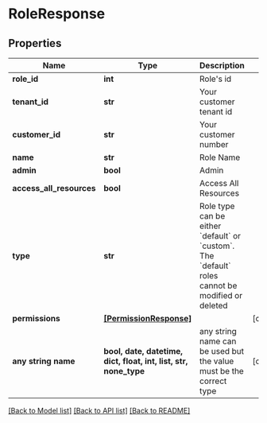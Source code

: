 # RoleResponse


## Properties
Name | Type | Description | Notes
------------ | ------------- | ------------- | -------------
**role_id** | **int** | Role&#39;s id | 
**tenant_id** | **str** | Your customer tenant id | 
**customer_id** | **str** | Your customer number | 
**name** | **str** | Role Name | 
**admin** | **bool** | Admin | 
**access_all_resources** | **bool** | Access All Resources | 
**type** | **str** | Role type can be either &#x60;default&#x60; or &#x60;custom&#x60;. The &#x60;default&#x60; roles cannot be modified or deleted | 
**permissions** | [**[PermissionResponse]**](PermissionResponse.md) |  | [optional] 
**any string name** | **bool, date, datetime, dict, float, int, list, str, none_type** | any string name can be used but the value must be the correct type | [optional]

[[Back to Model list]](../README.md#documentation-for-models) [[Back to API list]](../README.md#documentation-for-api-endpoints) [[Back to README]](../README.md)


